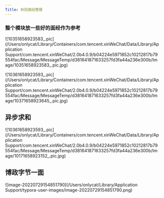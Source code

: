 ```yaml
---
Title: 秋招面经整理
---
```


### 整个模块放一些好的面经作为参考

![10351658923583_.pic](/Users/onlycat/Library/Containers/com.tencent.xinWeChat/Data/Library/Application Support/com.tencent.xinWeChat/2.0b4.0.9/b04224e5971852c10212817b79554fac/Message/MessageTemp/d381641871633257fd3fa44a236e300b/Image/10351658923583_.pic.jpg)

![10361658923593_.pic](/Users/onlycat/Library/Containers/com.tencent.xinWeChat/Data/Library/Application Support/com.tencent.xinWeChat/2.0b4.0.9/b04224e5971852c10212817b79554fac/Message/MessageTemp/d381641871633257fd3fa44a236e300b/Image/10371658923645_.pic.jpg)

## 异步求和

![10361658923593_.pic](/Users/onlycat/Library/Containers/com.tencent.xinWeChat/Data/Library/Application Support/com.tencent.xinWeChat/2.0b4.0.9/b04224e5971852c10212817b79554fac/Message/MessageTemp/d381641871633257fd3fa44a236e300b/Image/10171658923152_.pic.jpg)

## 博政字节一面

![image-20220729154851790](/Users/onlycat/Library/Application Support/typora-user-images/image-20220729154851790.png)
